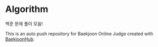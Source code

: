 # Algorithm

백준 문제 풀이 모음!

This is an auto push repository for Baekjoon Online Judge created with [BaekjoonHub](https://github.com/BaekjoonHub/BaekjoonHub).
